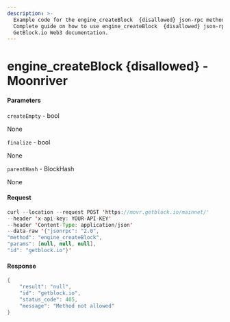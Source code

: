 ```yaml
---
description: >-
  Example code for the engine_createBlock  {disallowed} json-rpc method.
  Сomplete guide on how to use engine_createBlock  {disallowed} json-rpc in
  GetBlock.io Web3 documentation.
---
```


# engine\_createBlock {disallowed} - Moonriver

#### Parameters

`createEmpty` - bool

None

`finalize` - bool

None

`parentHash` - BlockHash

None

#### Request

```java
curl --location --request POST 'https://movr.getblock.io/mainnet/' 
--header 'x-api-key: YOUR-API-KEY' 
--header 'Content-Type: application/json' 
--data-raw '{"jsonrpc": "2.0",
"method": "engine_createBlock",
"params": [null, null, null],
"id": "getblock.io"}'
```

#### Response

```java
{
    "result": "null",
    "id": "getblock.io",
    "status_code": 405,
    "message": "Method not allowed"
}
```
